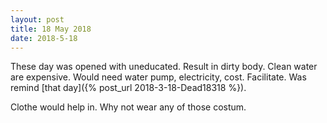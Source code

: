 ```yaml
---
layout: post
title: 18 May 2018
date: 2018-5-18
---
```

These day was opened with uneducated.
Result in dirty body. Clean water are expensive.
Would need water pump, electricity, cost. Facilitate.
Was remind [that day]({% post_url 2018-3-18-Dead18318 %}).

Clothe would help in.
Why not wear any of those costum.
